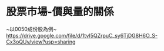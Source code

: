 # 股票市場-價與量的關係
~以0050成份股為例~
https://drive.google.com/file/d/1tvI5QZrpuC_sy6TjDG8H6O_S-Cx3oQUv/view?usp=sharing
